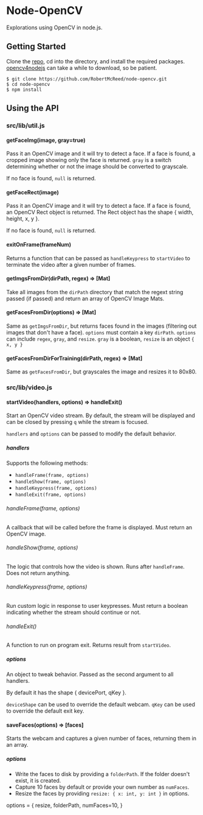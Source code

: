 # Node-OpenCV

Explorations using OpenCV in node.js.

## Getting Started

Clone the [repo](https://github.com/RobertMcReed/node-opencv.git), cd into the directory, and install the required packages. [opencv4nodejs](https://www.npmjs.com/package/opencv4nodejs) can take a while to download, so be patient.

```
$ git clone https://github.com/RobertMcReed/node-opencv.git
$ cd node-opencv
$ npm install
```

## Using the API

### src/lib/util.js

#### getFaceImg(image, gray=true)

Pass it an OpenCV image and it will try to detect a face. If a face is found, a cropped image showing only the face is returned. `gray` is a switch determining whether or not the image should be converted to grayscale.

If no face is found, `null` is returned.

#### getFaceRect(image)

Pass it an OpenCV image and it will try to detect a face. If a face is found, an OpenCV Rect object is returned. The Rect object has the shape { width, height, x, y }. 

If no face is found, `null` is returned.

#### exitOnFrame(frameNum)

Returns a function that can be passed as `handleKeypress` to `startVideo` to terminate the video after a given number of frames.

#### getImgsFromDir(dirPath, regex) => [Mat]

Take all images from the `dirPath` directory that match the regext string passed (if passed) and return an array of OpenCV Image Mats.

#### getFacesFromDir(options) => [Mat]

Same as `getImgsFromDir`, but returns faces found in the images (filtering out images that don't have a face). `options` must contain a key `dirPath`. `options` can include `regex`, `gray`, and `resize`. `gray` is a boolean, `resize` is an object `{ x, y }`

#### getFacesFromDirForTraining(dirPath, regex) => [Mat]

Same as `getFacesFromDir`, but grayscales the image and resizes it to 80x80.

### src/lib/video.js

#### startVideo(handlers, options) => handleExit()

Start an OpenCV video stream. By default, the stream will be displayed and can be closed by pressing `q` while the stream is focused.

`handlers` and `options` can be passed to modify the default behavior.

##### handlers

Supports the following methods:

- `handleFrame(frame, options)`
- `handleShow(frame, options)`
- `handleKeypress(frame, options)`
- `handleExit(frame, options)`

###### handleFrame(frame, options)

A callback that will be called before the frame is displayed. Must return an OpenCV image.

###### handleShow(frame, options)

The logic that controls how the video is shown. Runs after `handleFrame`. Does not return anything.

###### handleKeypress(frame, options)

Run custom logic in response to user keypresses. Must return a boolean indicating whether the stream should continue or not.

###### handleExit()

A function to run on program exit. Returns result from `startVideo`.

##### options

An object to tweak behavior. Passed as the second argument to all handlers.

By default it has the shape { devicePort, qKey }.

`deviceShape` can be used to override the default webcam. `qKey` can be used to override the default exit key.

#### saveFaces(options) => [faces]

Starts the webcam and captures a given number of faces, returning them in an array. 

##### options

- Write the faces to disk by providing a `folderPath`. If the folder doesn't exist, it is created.
- Capture 10 faces by default or provide your own number as `numFaces`.
- Resize the faces by providing `resize: { x: int, y: int }` in options.

options = { 
  resize,
  folderPath,
  numFaces=10, 
}
